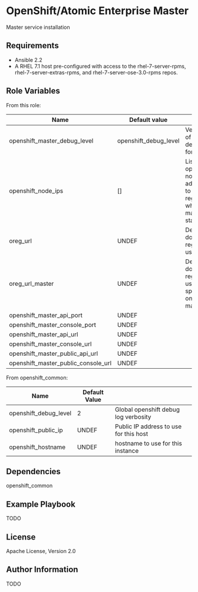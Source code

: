 OpenShift/Atomic Enterprise Master
==================================

Master service installation

Requirements
------------

* Ansible 2.2
* A RHEL 7.1 host pre-configured with access to the rhel-7-server-rpms,
rhel-7-server-extras-rpms, and rhel-7-server-ose-3.0-rpms repos.

Role Variables
--------------

From this role:

| Name                                | Default value         |                                                                               |
|-------------------------------------|-----------------------|-------------------------------------------------------------------------------|
| openshift_master_debug_level        | openshift_debug_level | Verbosity of the debug logs for master                                        |
| openshift_node_ips                  | []                    | List of the openshift node ip addresses to pre-register when master starts up |
| oreg_url                            | UNDEF                 | Default docker registry to use                                                |
| oreg_url_master                     | UNDEF                 | Default docker registry to use, specifically on the master                    |
| openshift_master_api_port           | UNDEF                 |                                                                               |
| openshift_master_console_port       | UNDEF                 |                                                                               |
| openshift_master_api_url            | UNDEF                 |                                                                               |
| openshift_master_console_url        | UNDEF                 |                                                                               |
| openshift_master_public_api_url     | UNDEF                 |                                                                               |
| openshift_master_public_console_url | UNDEF                 |                                                                               |

From openshift_common:

| Name                          | Default Value  |                                        |
|-------------------------------|----------------|----------------------------------------|
| openshift_debug_level         | 2              | Global openshift debug log verbosity   |
| openshift_public_ip           | UNDEF          | Public IP address to use for this host |
| openshift_hostname            | UNDEF          | hostname to use for this instance      |

Dependencies
------------

openshift_common

Example Playbook
----------------

TODO

License
-------

Apache License, Version 2.0

Author Information
------------------

TODO
